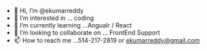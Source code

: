 - 👋 Hi, I’m @ekumarreddy
- 👀 I’m interested in ... coding
- 🌱 I’m currently learning ...Angualr / React
- 💞️ I’m looking to collaborate on ... FrontEnd Support
- 📫 How to reach me ...514-217-2819 or ekumarreddy@gmail.com

<!---
ekumarreddy/ekumarreddy is a ✨ special ✨ repository because its `README.md` (this file) appears on your GitHub profile.
You can click the Preview link to take a look at your changes.
--->
